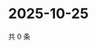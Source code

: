 # 2025-10-25

共 0 条

<!-- BEGIN ZHIHUQUESTIONS -->
<!-- 最后更新时间 Sat Oct 25 2025 15:10:33 GMT+0800 (China Standard Time) -->

<!-- END ZHIHUQUESTIONS -->
